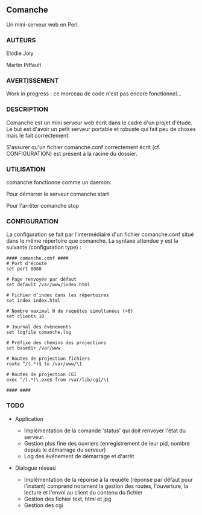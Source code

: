 Comanche
--------

Un mini-serveur web en Perl.

### AUTEURS

Elodie Joly

Martin Piffault

### AVERTISSEMENT

Work in progress : ce morceau de code n'est pas encore fonctionnel...

### DESCRIPTION

Comanche est un mini serveur web écrit dans le cadre d'un projet d'étude.
Le but est d'avoir un petit serveur portable et robuste qui fait peu de choses mais le fait correctement.

S'assurer qu'un fichier comanche.conf correctement écrit (cf. CONFIGURATION) est présent à la racine du dossier.

### UTILISATION

comanche fonctionne comme un daemon:

Pour démarrer le serveur
comanche start

Pour l'arrêter
comanche stop

### CONFIGURATION

La configuration se fait par l'intermédiaire d'un fichier comanche.conf situé dans le même répertoire que comanche. La syntaxe attendue y est la suivante (configuration type) :

    #### comanche.conf ####
    # Port d'écoute
    set port 8088

    # Page renvoyée par défaut
    set default /var/www/index.html

    # Fichier d’index dans les répertoires
    set index index.html

    # Nombre maximal N de requêtes simultanées (>0)
    set clients 10

    # Journal des évènements
    set logfile comanche.log

    # Préfixe des chemins des projections
    set basedir /var/www

    # Routes de projection fichiers
    route ^/(.*)$ to /var/www/\1

    # Routes de projection CGI
    exec ^/(.*)\.exe$ from /var/lib/cgi/\1

    #### ####

### TODO

-    Application
     * Implémentation de la comande 'status' qui doit renvoyer l'état du serveur.
     * Gestion plus fine des ouvriers (enregistrement de leur pid, nombre depuis le démarrage du serveur)
     * Log des événement de démarrage et d'arrêt

-    Dialogue réseau
     * Implémentation de la réponse à la requète (réponse par défaut pour l'instant) comprend notament la gestion des routes, l'ouverture, la lecture et l'envoi au client du contenu du fichier
     * Gestion des fichier text, html et jpg
     * Gestion des cgi
